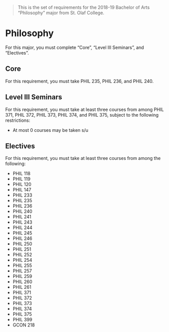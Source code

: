 > This is the set of requirements for the 2018-19 Bachelor of Arts “Philosophy” major from St. Olaf College.

# Philosophy
For this major, you must complete “Core”, “Level III Seminars”, and “Electives”.

## Core
For this requirement, you must take PHIL 235, PHIL 236, and PHIL 240.


## Level III Seminars
For this requirement, you must take at least three courses from among PHIL 371, PHIL 372, PHIL 373, PHIL 374, and PHIL 375, subject to the following restrictions:

- At most 0 courses may be taken s/u


## Electives
For this requirement, you must take at least three courses from among the following:

- PHIL 118
- PHIL 119
- PHIL 120
- PHIL 147
- PHIL 233
- PHIL 235
- PHIL 236
- PHIL 240
- PHIL 241
- PHIL 243
- PHIL 244
- PHIL 245
- PHIL 246
- PHIL 250
- PHIL 251
- PHIL 252
- PHIL 254
- PHIL 255
- PHIL 257
- PHIL 259
- PHIL 260
- PHIL 261
- PHIL 371
- PHIL 372
- PHIL 373
- PHIL 374
- PHIL 375
- PHIL 399
- GCON 218


